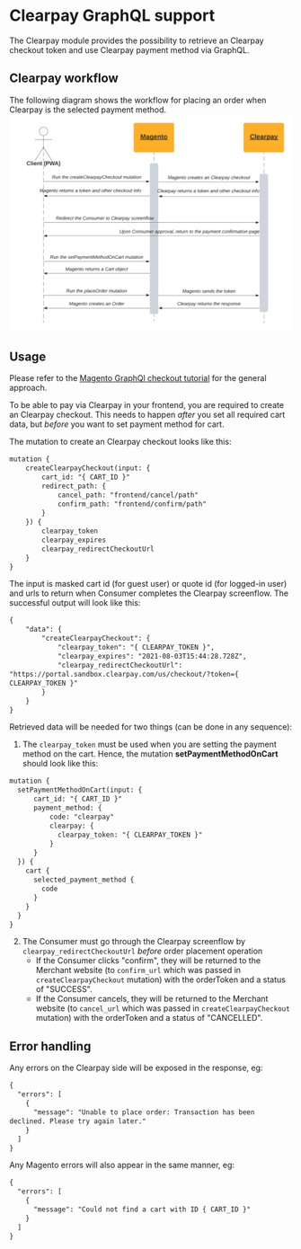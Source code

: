 # Clearpay GraphQL support

The Clearpay module provides the possibility to retrieve an Clearpay checkout token and use Clearpay payment method via GraphQL.

## Clearpay workflow

The following diagram shows the workflow for placing an order when Clearpay is the selected payment method.
![GraphQL sequence diagram](img/graphql-sequence-diagram.png)

## Usage

Please refer to the [Magento GraphQl checkout tutorial](https://devdocs.magento.com/guides/v2.4/graphql/tutorials/checkout/index.html) for the general approach.

To be able to pay via Clearpay in your frontend, you are required to create an Clearpay checkout. This needs to happen *after* you set all required cart data, but *before* you want to set payment method for cart.

The mutation to create an Clearpay checkout looks like this:

```
mutation {
    createClearpayCheckout(input: {
        cart_id: "{ CART_ID }"
        redirect_path: {
            cancel_path: "frontend/cancel/path"
            confirm_path: "frontend/confirm/path"
        }
    }) {
        clearpay_token
        clearpay_expires
        clearpay_redirectCheckoutUrl
    }
}
```

The input is masked cart id (for guest user) or quote id (for logged-in user) and urls to return when Consumer completes the Clearpay screenflow. The successful output will look like this:

```
{
    "data": {
        "createClearpayCheckout": {
            "clearpay_token": "{ CLEARPAY_TOKEN }",
            "clearpay_expires": "2021-08-03T15:44:28.728Z",
            "clearpay_redirectCheckoutUrl": "https://portal.sandbox.clearpay.com/us/checkout/?token={ CLEARPAY_TOKEN }"
        }
    }
}
```

Retrieved data will be needed for two things (can be done in any sequence):
1. The `clearpay_token` must be used when you are setting the payment method on the cart. Hence, the mutation **setPaymentMethodOnCart** should look like this:
```
mutation {
  setPaymentMethodOnCart(input: {
      cart_id: "{ CART_ID }"
      payment_method: {
          code: "clearpay"
          clearpay: {
            clearpay_token: "{ CLEARPAY_TOKEN }"
          }
      }
  }) {
    cart {
      selected_payment_method {
        code
      }
    }
  }
}
```
2. The Consumer must go through the Clearpay screenflow by `clearpay_redirectCheckoutUrl` *before* order placement operation
    - If the Consumer clicks "confirm", they will be returned to the Merchant website (to `confirm_url` which was passed in `createClearpayCheckout` mutation) with the orderToken and a status of "SUCCESS".
    - If the Consumer cancels, they will be returned to the Merchant website (to `cancel_url` which was passed in `createClearpayCheckout` mutation) with the orderToken and a status of "CANCELLED".

## Error handling

Any errors on the Clearpay side will be exposed in the response, eg:

```
{
  "errors": [
    {
      "message": "Unable to place order: Transaction has been declined. Please try again later."
    }
  ]
}
```

Any Magento errors will also appear in the same manner, eg:

```
{
  "errors": [
    {
      "message": "Could not find a cart with ID { CART_ID }"
    }
  ]
}
```
